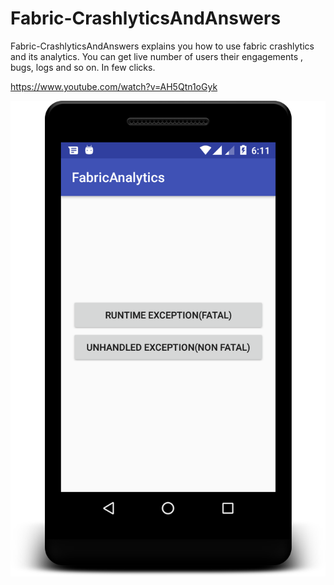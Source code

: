 # Fabric-CrashlyticsAndAnswers
Fabric-CrashlyticsAndAnswers explains you how to use fabric crashlytics and its analytics. You can get live number of users their engagements , bugs, logs and so on. In few clicks.

https://www.youtube.com/watch?v=AH5Qtn1oGyk

[![Watch the video](https://raw.githubusercontent.com/coderminion/Fabric-CrashlyticsAndAnswers/master/device-2017-08-03-181133.png)](https://www.youtube.com/watch?v=AH5Qtn1oGyk)
